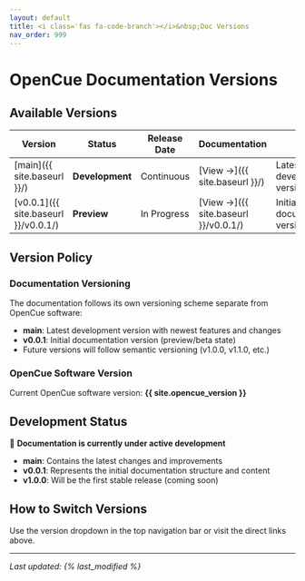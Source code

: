 ```yaml
---
layout: default
title: <i class='fas fa-code-branch'></i>&nbsp;Doc Versions
nav_order: 999
---
```


# OpenCue Documentation Versions

## Available Versions

| Version | Status | Release Date | Documentation | Notes |
|---------|---------|--------------|---------------|-------|
| [main]({{ site.baseurl }}/) | **Development** | Continuous | [View →]({{ site.baseurl }}/) | Latest development version |
| [v0.0.1]({{ site.baseurl }}/v0.0.1/) | **Preview** | In Progress | [View →]({{ site.baseurl }}/v0.0.1/) | Initial documentation version |

## Version Policy

### Documentation Versioning
The documentation follows its own versioning scheme separate from OpenCue software:

- **main**: Latest development version with newest features and changes
- **v0.0.1**: Initial documentation version (preview/beta state)
- Future versions will follow semantic versioning (v1.0.0, v1.1.0, etc.)

### OpenCue Software Version
Current OpenCue software version: **{{ site.opencue_version }}**

## Development Status

🚧 **Documentation is currently under active development**

- **main**: Contains the latest changes and improvements
- **v0.0.1**: Represents the initial documentation structure and content
- **v1.0.0**: Will be the first stable release (coming soon)

## How to Switch Versions

Use the version dropdown in the top navigation bar or visit the direct links above.

---

*Last updated: {% last_modified %}*